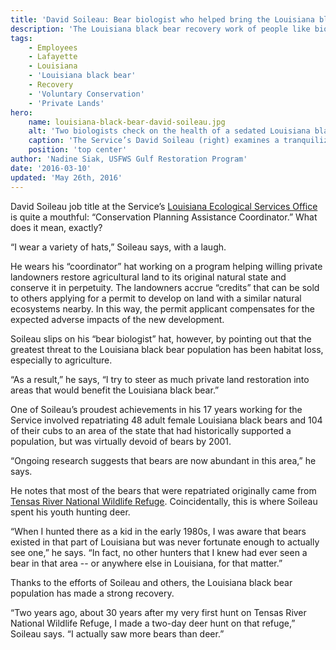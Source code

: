 ```yaml
---
title: 'David Soileau: Bear biologist who helped bring the Louisiana black bear back from the brink'
description: 'The Louisiana black bear recovery work of people like biologist/land conservation specialist David Soileau has been so successful that sightings of the species is no longer such an uncommon occurrence.'
tags:
    - Employees
    - Lafayette
    - Louisiana
    - 'Louisiana black bear'
    - Recovery
    - 'Voluntary Conservation'
    - 'Private Lands'
hero:
    name: louisiana-black-bear-david-soileau.jpg
    alt: 'Two biologists check on the health of a sedated Louisiana black bear'
    caption: 'The Service’s David Soileau (right) examines a tranquilized Louisiana Black Bear as part of an effort to study the recovery of the species’ population. Photo by USFWS.'
    position: 'top center'
author: 'Nadine Siak, USFWS Gulf Restoration Program'
date: '2016-03-10'
updated: 'May 26th, 2016'
---
```


David Soileau job title at the Service’s [Louisiana Ecological Services Office](http://www.fws.gov/lafayette/) is quite a mouthful: “Conservation Planning Assistance Coordinator.” What does it mean, exactly?

“I wear a variety of hats,” Soileau says, with a laugh.

He wears his “coordinator” hat working on a program helping willing private landowners restore agricultural land to its original natural state and conserve it in perpetuity. The landowners accrue “credits” that can be sold to others applying for a permit to develop on land with a similar natural ecosystems nearby. In this way, the permit applicant compensates for the expected adverse impacts of the new development.

Soileau slips on his “bear biologist” hat, however, by pointing out that the greatest threat to the Louisiana black bear population has been habitat loss, especially to agriculture.

“As a result,” he says, “I try to steer as much private land restoration into areas that would benefit the Louisiana black bear.”

One of Soileau’s proudest achievements in his 17 years working for the Service involved repatriating 48 adult female Louisiana black bears and 104 of their cubs to an area of the state that had historically supported a population, but was virtually devoid of bears by 2001.

“Ongoing research suggests that bears are now abundant in this area,” he says.

He notes that most of the bears that were repatriated originally came from [Tensas River National Wildlife Refuge](http://www.fws.gov/refuge/tensas_river/). Coincidentally, this is where Soileau spent his youth hunting deer.

“When I hunted there as a kid in the early 1980s, I was aware that bears existed in that part of Louisiana but was never fortunate enough to actually see one,” he says. “In fact, no other hunters that I knew had ever seen a bear in that area -- or anywhere else in Louisiana, for that matter.”

Thanks to the efforts of Soileau and others, the Louisiana black bear population has made a strong recovery.

“Two years ago, about 30 years after my very first hunt on Tensas River National Wildlife Refuge, I made a two-day deer hunt on that refuge,” Soileau says. “I actually saw more bears than deer.”
